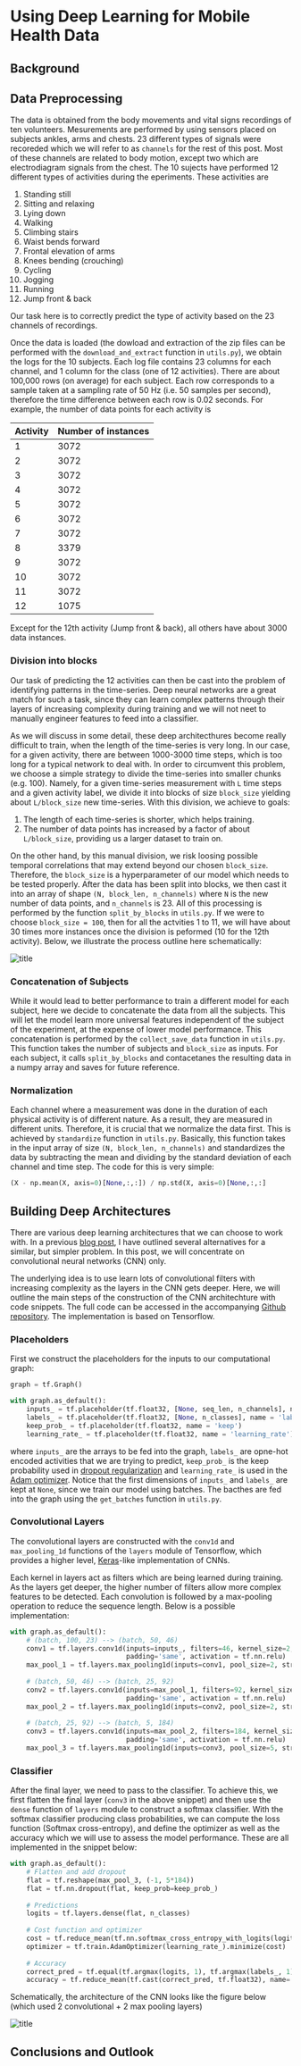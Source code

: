 # Using Deep Learning for Mobile Health Data

## Background

## Data Preprocessing
The data is obtained from the body movements and vital signs recordings of ten volunteers. Mesurements are performed by using sensors placed on subjects ankles, arms and chests. 23 different types of signals were recoreded which we will refer to as `channels` for the rest of this post. Most of these channels are related to body motion, except two which are electrodiagram signals from the chest. The 10 sujects have performed 12 different types of activities during the eperiments. These activities are

1. Standing still 
2. Sitting and relaxing 
3. Lying down 
4. Walking 
5. Climbing stairs 
6. Waist bends forward 
7. Frontal elevation of arms
8. Knees bending (crouching) 
9. Cycling 
10. Jogging 
11. Running  
12. Jump front & back 

Our task here is to correctly predict the type of activity based on the 23 channels of recordings. 

Once the data is loaded (the dowload and extraction of the zip files can be performed with the `download_and_extract` function in `utils.py`), we obtain the logs for the 10 subjects. Each log file contains 23 columns for each channel, and 1 column for the class (one of 12 activities). There are about 100,000 rows (on average) for each subject. Each row corresponds to a sample taken at a sampling rate of 50 Hz (i.e. 50 samples per second), therefore the time difference between each row is 0.02 seconds. For example, the number of data points for each activity is 


| Activity      | Number of instances |   
|---------------|---------------------|
| 1             | 3072                |
| 2             | 3072                |
| 3             | 3072                |
| 4             | 3072                |
| 5             | 3072                |
| 6             | 3072                |
| 7             | 3072                |
| 8             | 3379                |
| 9             | 3072                |
| 10            | 3072                |
| 11            | 3072                |
| 12            | 1075                |

Except for the 12th activity (Jump front & back), all others have about 3000 data instances.  

### Division into blocks

Our task of predicting the 12 activities can then be cast into the problem of identifying patterns in the time-series. Deep neural networks are a great match for such a task, since they can learn complex patterns through their layers of increasing complexity during training and we will not neet to manually engineer features to feed into a classifier. 

As we will discuss in some detail, these deep architecthures become really difficult to train, when the length of the time-series is very long. In our case, for a given activity, there are between 1000-3000 time steps, which is too long for a typical network to deal with. In order to circumvent this problem, we choose a simple strategy to divide the time-series into smaller chunks (e.g. 100). Namely, for a given time-series measurement with `L` time steps and a given activity label, we divide it into blocks of size `block_size` yielding about `L/block_size` new time-series. With this division, we achieve to goals:

1. The length of each time-series is shorter, which helps training.
2. The number of data points has increased by a factor of about `L/block_size`, providing us a larger dataset to train on.

On the other hand, by this manual division, we risk loosing possible temporal correlations that may extend beyond our chosen `block_size`. Therefore, the `block_size` is a hyperparameter of our model which needs to be tested properly. After the data has been split into blocks, we then cast it into an array of shape `(N, block_len, n_channels)` where `N` is the new number of data points, and `n_channels` is 23. All of this processing is performed by the function `split_by_blocks` in `utils.py`. If we were to choose `block_size = 100`, then for all the actvities 1 to 11, we will have about 30 times more instances once the division is peformed (10 for the 12th activity). Below, we illustrate the process outline here schematically:

![title](img/blocks.png)

### Concatenation of Subjects
While it would lead to better performance to train a different model for each subject, here we decide to concatenate the data from all the subjects. This will let the model learn more universal features independent of the subject of the experiment, at the expense of lower model performance. This concatenation is performed by the `collect_save_data` function in `utils.py`. This function takes the number of subjects and `block_size` as inputs. For each subject, it calls `split_by_blocks` and contacetanes the resulting data in a numpy array and saves for future reference. 

### Normalization

Each channel where a measurement was done in the duration of each physical activity is of different nature. As a result, they are measured in different units. Therefore, it is crucial that we normalize the data first. This is achieved by `standardize` function in `utils.py`. Basically, this function takes in the input array of size `(N, block_len, n_channels)` and standardizes the data by subtracting the mean
and dividing by the standard deviation of each channel and time step. The code for this is very simple:

```python
(X - np.mean(X, axis=0)[None,:,:]) / np.std(X, axis=0)[None,:,:]
```

## Building Deep Architectures
There are various deep learning architectures that we can choose to work with. In a previous [blog post](https://burakhimmetoglu.com/2017/08/22/time-series-classification-with-tensorflow/), I have outlined several alternatives for a similar, but simpler problem. In this post, we will concentrate on convolutional neural networks (CNN) only. 

The underlying idea is to use learn lots of convolutional filters with increasing complexity as the layers in the CNN gets deeper. Here, we will outline the main steps of the construction of the CNN architechture with code snippets. The full code can be accessed in the accompanying [Github repository](https://github.com/bhimmetoglu/datasciencecom-mhealth). The implementation is based on Tensorflow. 

### Placeholders
First we construct the placeholders for the inputs to our computational graph:

```python
graph = tf.Graph()

with graph.as_default():
    inputs_ = tf.placeholder(tf.float32, [None, seq_len, n_channels], name = 'inputs')
    labels_ = tf.placeholder(tf.float32, [None, n_classes], name = 'labels')
    keep_prob_ = tf.placeholder(tf.float32, name = 'keep')
    learning_rate_ = tf.placeholder(tf.float32, name = 'learning_rate')
```
where `inputs_` are the arrays to be fed into the graph, `labels_` are opne-hot encoded activities that we are trying to predict, `keep_prob_` is the keep probability used in [dropout regularization](http://jmlr.org/papers/v15/srivastava14a.html) and `learning_rate_` is used in the [Adam optimizer](https://arxiv.org/abs/1412.6980). Notice that the first dimensions of `inputs_` and `labels_` are kept at `None`, since we train our model using batches. The bacthes are fed into the graph using the `get_batches` function in `utils.py`. 

### Convolutional Layers
The convolutional layers are constructed with the `conv1d` and `max_pooling_1d` functions of the `layers` module of Tensorflow, which provides a higher level, [Keras](https://keras.io/)-like implementation of CNNs.

Each kernel in layers act as filters which are being learned during training. As the layers get deeper, the higher number of filters allow more complex features to be detected. Each convolution is followed by a max-pooling operation to reduce the sequence length. Below is a possible implementation:

```python
with graph.as_default():
    # (batch, 100, 23) --> (batch, 50, 46)
    conv1 = tf.layers.conv1d(inputs=inputs_, filters=46, kernel_size=2, strides=1, 
                             padding='same', activation = tf.nn.relu)
    max_pool_1 = tf.layers.max_pooling1d(inputs=conv1, pool_size=2, strides=2, padding='same')
    
    # (batch, 50, 46) --> (batch, 25, 92)
    conv2 = tf.layers.conv1d(inputs=max_pool_1, filters=92, kernel_size=2, strides=1, 
                             padding='same', activation = tf.nn.relu)
    max_pool_2 = tf.layers.max_pooling1d(inputs=conv2, pool_size=2, strides=2, padding='same')
    
    # (batch, 25, 92) --> (batch, 5, 184)
    conv3 = tf.layers.conv1d(inputs=max_pool_2, filters=184, kernel_size=5, strides=1, 
                             padding='same', activation = tf.nn.relu)
    max_pool_3 = tf.layers.max_pooling1d(inputs=conv3, pool_size=5, strides=5, padding='same')
```

### Classifier
After the final layer, we need to pass to the classifier. To achieve this, we first flatten the final layer (`conv3` in the above snippet) and then use the `dense` function of `layers` module to construct a softmax classifier. With the softmax classifier producing class probabilities, we can compute the loss function (Softmax cross-entropy), and define the optimizer as well as the accuracy which we will use to assess the model performance. These are all implemented in the snippet below:

```python
with graph.as_default():
    # Flatten and add dropout
    flat = tf.reshape(max_pool_3, (-1, 5*184))
    flat = tf.nn.dropout(flat, keep_prob=keep_prob_)
    
    # Predictions
    logits = tf.layers.dense(flat, n_classes)
    
    # Cost function and optimizer
    cost = tf.reduce_mean(tf.nn.softmax_cross_entropy_with_logits(logits=logits, labels=labels_))
    optimizer = tf.train.AdamOptimizer(learning_rate_).minimize(cost)
    
    # Accuracy
    correct_pred = tf.equal(tf.argmax(logits, 1), tf.argmax(labels_, 1))
    accuracy = tf.reduce_mean(tf.cast(correct_pred, tf.float32), name='accuracy')
```

Schematically, the architecture of the CNN looks like the figure below (which used 2 convolutional + 2 max pooling layers)

![title](img/1dCNN.png)



## Conclusions and Outlook